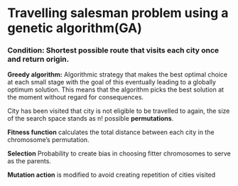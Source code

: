 # Travelling salesman problem using a genetic algorithm(GA)
### Condition: Shortest possible route that visits each city once and return origin.
**Greedy algorithm:** Algorithmic strategy that makes the best optimal choice at each small stage with the goal of this eventually leading to a globally optimum solution. This means that the algorithm picks the best solution at the moment without regard for consequences.

City has been visited that city is not eligible to be travelled to again, the size of the search space stands as n! possible **permutations**.

**Fitness function** calculates the total distance between each city in the chromosome’s permutation.

**Selection** Probability to create bias in choosing fitter chromosomes to serve as the parents.

**Mutation action** is modified to avoid creating repetition of cities visited
